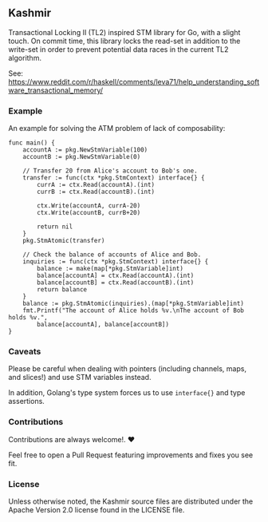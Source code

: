 ## Kashmir 
Transactional Locking II (TL2) inspired STM library for Go, with a slight touch.
On commit time, this library locks the read-set in addition to the write-set in order to prevent potential
data races in the current TL2 algorithm.

See: https://www.reddit.com/r/haskell/comments/leva71/help_understanding_software_transactional_memory/

### Example
An example for solving the ATM problem of lack of composability:
```golang
func main() {
	accountA := pkg.NewStmVariable(100)
	accountB := pkg.NewStmVariable(0)

	// Transfer 20 from Alice's account to Bob's one.
	transfer := func(ctx *pkg.StmContext) interface{} {
		currA := ctx.Read(accountA).(int)
		currB := ctx.Read(accountB).(int)

		ctx.Write(accountA, currA-20)
		ctx.Write(accountB, currB+20)

		return nil
	}
	pkg.StmAtomic(transfer)

	// Check the balance of accounts of Alice and Bob.
	inquiries := func(ctx *pkg.StmContext) interface{} {
		balance := make(map[*pkg.StmVariable]int)
		balance[accountA] = ctx.Read(accountA).(int)
		balance[accountB] = ctx.Read(accountB).(int)
		return balance
	}
	balance := pkg.StmAtomic(inquiries).(map[*pkg.StmVariable]int)
	fmt.Printf("The account of Alice holds %v.\nThe account of Bob holds %v.",
		balance[accountA], balance[accountB])
}
```

### Caveats
Please be careful when dealing with pointers (including channels, maps, and slices!) and 
use STM variables instead.

In addition, Golang's type system forces us to use `interface{}` and type assertions.

### Contributions
Contributions are always welcome!. :heart:

Feel free to open a Pull Request featuring improvements and fixes you see fit.

### License
Unless otherwise noted, the Kashmir source files are distributed under the Apache Version 2.0 license found in the LICENSE file.